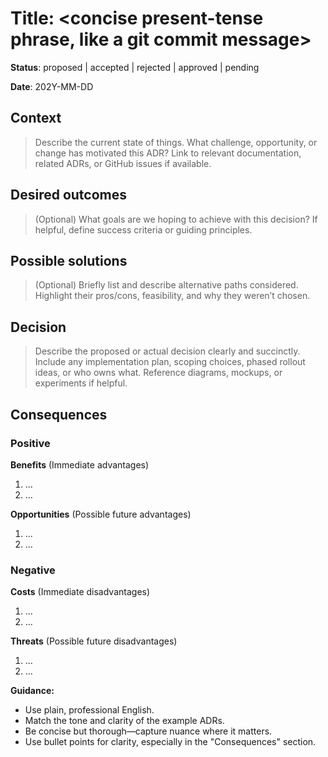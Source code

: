 # Title: <concise present-tense phrase, like a git commit message>

**Status**: proposed | accepted | rejected | approved | pending

**Date**: 202Y-MM-DD

## Context

> Describe the current state of things. What challenge, opportunity, or change has motivated this ADR? Link to relevant documentation, related ADRs, or GitHub issues if available.

## Desired outcomes

> (Optional) What goals are we hoping to achieve with this decision? If helpful, define success criteria or guiding principles.

## Possible solutions

> (Optional) Briefly list and describe alternative paths considered. Highlight their pros/cons, feasibility, and why they weren’t chosen.

## Decision

> Describe the proposed or actual decision clearly and succinctly. Include any implementation plan, scoping choices, phased rollout ideas, or who owns what. Reference diagrams, mockups, or experiments if helpful.

## Consequences

### Positive

**Benefits** (Immediate advantages)

1. ...
2. ...

**Opportunities** (Possible future advantages)

1. ...
2. ...

### Negative

**Costs** (Immediate disadvantages)

1. ...
2. ...

**Threats** (Possible future disadvantages)

1. ...
2. ...

**Guidance:**
- Use plain, professional English.
- Match the tone and clarity of the example ADRs.
- Be concise but thorough—capture nuance where it matters.
- Use bullet points for clarity, especially in the "Consequences" section.

